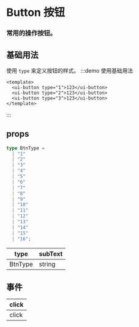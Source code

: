 # Button 按钮
### 常用的操作按钮。

## 基础用法
使用 `type` 来定义按钮的样式。
:::demo 使用基础用法
```vue
<template>
  <ui-button type="1">123</ui-button>
  <ui-button type="2">123</ui-button>
  <ui-button type="3">123</ui-button>
</template>
```
:::
## props

```ts
type BtnType =
  | "1"
  | "2"
  | "3"
  | "4"
  | "5"
  | "6"
  | "7"
  | "8"
  | "9"
  | "10"
  | "11"
  | "12"
  | "13"
  | "14"
  | "15"
  | "16";
```
| type    | subText |
| ------- | ------- |
| BtnType | string  |

## 事件
| click |
| ----- |
| click |
